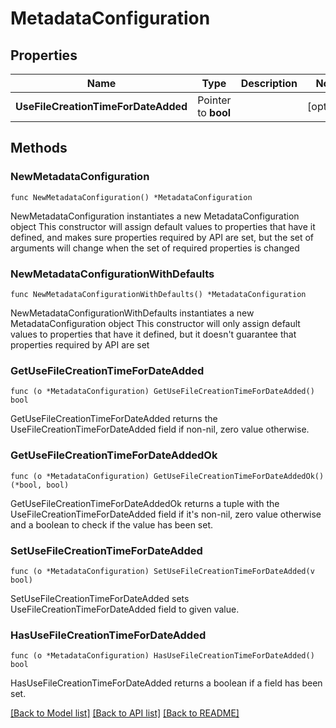 # MetadataConfiguration

## Properties

Name | Type | Description | Notes
------------ | ------------- | ------------- | -------------
**UseFileCreationTimeForDateAdded** | Pointer to **bool** |  | [optional] 

## Methods

### NewMetadataConfiguration

`func NewMetadataConfiguration() *MetadataConfiguration`

NewMetadataConfiguration instantiates a new MetadataConfiguration object
This constructor will assign default values to properties that have it defined,
and makes sure properties required by API are set, but the set of arguments
will change when the set of required properties is changed

### NewMetadataConfigurationWithDefaults

`func NewMetadataConfigurationWithDefaults() *MetadataConfiguration`

NewMetadataConfigurationWithDefaults instantiates a new MetadataConfiguration object
This constructor will only assign default values to properties that have it defined,
but it doesn't guarantee that properties required by API are set

### GetUseFileCreationTimeForDateAdded

`func (o *MetadataConfiguration) GetUseFileCreationTimeForDateAdded() bool`

GetUseFileCreationTimeForDateAdded returns the UseFileCreationTimeForDateAdded field if non-nil, zero value otherwise.

### GetUseFileCreationTimeForDateAddedOk

`func (o *MetadataConfiguration) GetUseFileCreationTimeForDateAddedOk() (*bool, bool)`

GetUseFileCreationTimeForDateAddedOk returns a tuple with the UseFileCreationTimeForDateAdded field if it's non-nil, zero value otherwise
and a boolean to check if the value has been set.

### SetUseFileCreationTimeForDateAdded

`func (o *MetadataConfiguration) SetUseFileCreationTimeForDateAdded(v bool)`

SetUseFileCreationTimeForDateAdded sets UseFileCreationTimeForDateAdded field to given value.

### HasUseFileCreationTimeForDateAdded

`func (o *MetadataConfiguration) HasUseFileCreationTimeForDateAdded() bool`

HasUseFileCreationTimeForDateAdded returns a boolean if a field has been set.


[[Back to Model list]](../README.md#documentation-for-models) [[Back to API list]](../README.md#documentation-for-api-endpoints) [[Back to README]](../README.md)


